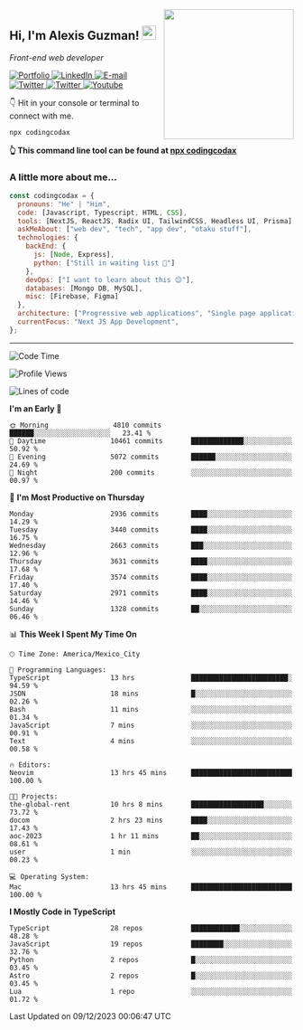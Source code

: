 <img align='right' src="https://media.giphy.com/media/M9gbBd9nbDrOTu1Mqx/giphy.gif" width="230">
<h2>Hi, I'm Alexis Guzman! <img src="https://media.giphy.com/media/hvRJCLFzcasrR4ia7z/giphy.gif" width="25px"></h2>
<p><em>Front-end web developer</em></p>

<p>
  <a href='https://www.codingcodax.dev' target='_blank'>
    <img alt='Portfolio' src='https://img.shields.io/badge/Portfolio-black?logo=vercel&style=flat-square'>
  </a>
  <a href='https://linkedin.com/in/codingcodax' target='_blank'>
    <img alt='LinkedIn' src='https://img.shields.io/badge/LinkedIn-black?logo=LinkedIn&style=flat-square'>
  </a>
  <a href='mailto:codingcodax@gmail.com' target='_blank'>
    <img alt='E-mail' src='https://img.shields.io/badge/Email-black?logo=Gmail&style=flat-square'>
  </a>
  <a href='https://twitter.com/codingcodax' target='_blank'>
    <img alt='Twitter' src='https://img.shields.io/badge/Twitter-black?logo=Twitter&style=flat-square'>
  </a>
  <a href='https://www.instagram.com/codingcodax' target='_blank'>
    <img alt='Twitter' src='https://img.shields.io/badge/Instagram-black?logo=Instagram&style=flat-square'>
  </a>
  <a href='https://www.youtube.com/@codingcodax' target='_blank'>
    <img alt='Youtube' src='https://img.shields.io/badge/YouTube-black?logo=Youtube&style=flat-square'>
  </a>
</p>

👇 Hit in your console or terminal to connect with me.

```bash
npx codingcodax
```
**👆 This command line tool can be found at [npx codingcodax](https://github.com/codingcodax/npx-codingcodax)**

<h3>A little more about me...</h3>

```javascript
const codingcodax = {
  pronouns: "He" | "Him",
  code: [Javascript, Typescript, HTML, CSS],
  tools: [NextJS, ReactJS, Radix UI, TailwindCSS, Headless UI, Prisma],
  askMeAbout: ["web dev", "tech", "app dev", "otaku stuff"],
  technologies: {
    backEnd: {
      js: [Node, Express],
      python: ["Still in waiting list 🥲"]
    },
    devOps: ["I want to learn about this 😊"],
    databases: [Mongo DB, MySQL],
    misc: [Firebase, Figma]
  },
  architecture: ["Progressive web applications", "Single page applications"],
  currentFocus: "Next JS App Development",
};
```

---

<!--START_SECTION:waka-->
![Code Time](http://img.shields.io/badge/Code%20Time-2%2C001%20hrs%2023%20mins-blue)

![Profile Views](http://img.shields.io/badge/Profile%20Views-20-blue)

![Lines of code](https://img.shields.io/badge/From%20Hello%20World%20I%27ve%20Written-9.3%20million%20lines%20of%20code-blue)

**I'm an Early 🐤** 

```text
🌞 Morning                4810 commits        ██████░░░░░░░░░░░░░░░░░░░   23.41 % 
🌆 Daytime                10461 commits       █████████████░░░░░░░░░░░░   50.92 % 
🌃 Evening                5072 commits        ██████░░░░░░░░░░░░░░░░░░░   24.69 % 
🌙 Night                  200 commits         ░░░░░░░░░░░░░░░░░░░░░░░░░   00.97 % 
```
📅 **I'm Most Productive on Thursday** 

```text
Monday                   2936 commits        ████░░░░░░░░░░░░░░░░░░░░░   14.29 % 
Tuesday                  3440 commits        ████░░░░░░░░░░░░░░░░░░░░░   16.75 % 
Wednesday                2663 commits        ███░░░░░░░░░░░░░░░░░░░░░░   12.96 % 
Thursday                 3631 commits        ████░░░░░░░░░░░░░░░░░░░░░   17.68 % 
Friday                   3574 commits        ████░░░░░░░░░░░░░░░░░░░░░   17.40 % 
Saturday                 2971 commits        ████░░░░░░░░░░░░░░░░░░░░░   14.46 % 
Sunday                   1328 commits        ██░░░░░░░░░░░░░░░░░░░░░░░   06.46 % 
```


📊 **This Week I Spent My Time On** 

```text
🕑︎ Time Zone: America/Mexico_City

💬 Programming Languages: 
TypeScript               13 hrs              ████████████████████████░   94.59 % 
JSON                     18 mins             █░░░░░░░░░░░░░░░░░░░░░░░░   02.26 % 
Bash                     11 mins             ░░░░░░░░░░░░░░░░░░░░░░░░░   01.34 % 
JavaScript               7 mins              ░░░░░░░░░░░░░░░░░░░░░░░░░   00.91 % 
Text                     4 mins              ░░░░░░░░░░░░░░░░░░░░░░░░░   00.58 % 

🔥 Editors: 
Neovim                   13 hrs 45 mins      █████████████████████████   100.00 % 

🐱‍💻 Projects: 
the-global-rent          10 hrs 8 mins       ██████████████████░░░░░░░   73.72 % 
docom                    2 hrs 23 mins       ████░░░░░░░░░░░░░░░░░░░░░   17.43 % 
aoc-2023                 1 hr 11 mins        ██░░░░░░░░░░░░░░░░░░░░░░░   08.61 % 
user                     1 min               ░░░░░░░░░░░░░░░░░░░░░░░░░   00.23 % 

💻 Operating System: 
Mac                      13 hrs 45 mins      █████████████████████████   100.00 % 
```

**I Mostly Code in TypeScript** 

```text
TypeScript               28 repos            ████████████░░░░░░░░░░░░░   48.28 % 
JavaScript               19 repos            ████████░░░░░░░░░░░░░░░░░   32.76 % 
Python                   2 repos             █░░░░░░░░░░░░░░░░░░░░░░░░   03.45 % 
Astro                    2 repos             █░░░░░░░░░░░░░░░░░░░░░░░░   03.45 % 
Lua                      1 repo              ░░░░░░░░░░░░░░░░░░░░░░░░░   01.72 % 
```




 Last Updated on 09/12/2023 00:06:47 UTC
<!--END_SECTION:waka-->
